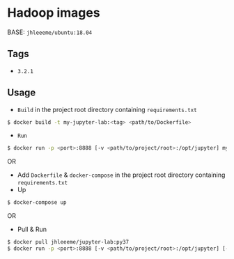 # Hadoop images
BASE: ```jhleeeme/ubuntu:18.04```  

## Tags
- ```3.2.1```

## Usage
- ```Build``` in the project root directory containing ```requirements.txt```
```bash
$ docker build -t my-jupyter-lab:<tag> <path/to/Dockerfile>
```
- ```Run```
```bash
$ docker run -p <port>:8888 [-v <path/to/project/root>:/opt/jupyter] my-jupyter-lab:<tag>
```

OR

- Add ```Dockerfile``` & ```docker-compose``` in the project root directory containing ```requirements.txt```
- Up
```bash
$ docker-compose up
```

OR

- Pull & Run
```bash
$ docker pull jhleeeme/jupyter-lab:py37
$ docker run -p <port>:8888 [-v <path/to/project/root>:/opt/jupyter] [--name <container-name>] jhleeeme/jupyter-lab:py37
```
